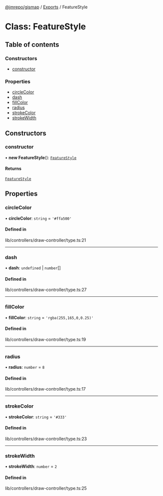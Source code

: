[@jmrepo/gismap](../README.md) / [Exports](../modules.md) / FeatureStyle

# Class: FeatureStyle

## Table of contents

### Constructors

-   [constructor](FeatureStyle.md#constructor)

### Properties

-   [circleColor](FeatureStyle.md#circlecolor)
-   [dash](FeatureStyle.md#dash)
-   [fillColor](FeatureStyle.md#fillcolor)
-   [radius](FeatureStyle.md#radius)
-   [strokeColor](FeatureStyle.md#strokecolor)
-   [strokeWidth](FeatureStyle.md#strokewidth)

## Constructors

### constructor

• **new FeatureStyle**(): [`FeatureStyle`](FeatureStyle.md)

#### Returns

[`FeatureStyle`](FeatureStyle.md)

## Properties

### circleColor

• **circleColor**: `string` = `'#ffa500'`

#### Defined in

lib/controllers/draw-controller/type.ts:21

---

### dash

• **dash**: `undefined` \| `number`[]

#### Defined in

lib/controllers/draw-controller/type.ts:27

---

### fillColor

• **fillColor**: `string` = `'rgba(255,165,0,0.25)'`

#### Defined in

lib/controllers/draw-controller/type.ts:19

---

### radius

• **radius**: `number` = `8`

#### Defined in

lib/controllers/draw-controller/type.ts:17

---

### strokeColor

• **strokeColor**: `string` = `'#333'`

#### Defined in

lib/controllers/draw-controller/type.ts:23

---

### strokeWidth

• **strokeWidth**: `number` = `2`

#### Defined in

lib/controllers/draw-controller/type.ts:25

